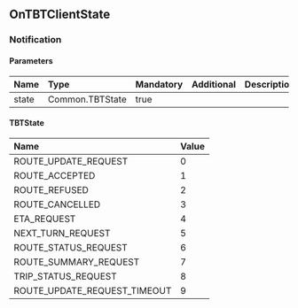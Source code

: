 ## OnTBTClientState


### Notification

#### Parameters

|Name|Type|Mandatory|Additional|Description|
|:---|:---|:--------|:---------|:----------|
|state|Common.TBTState|true|||

#### TBTState

|Name|Value|
|:---|:----|
|ROUTE_UPDATE_REQUEST|0|
|ROUTE_ACCEPTED|1|
|ROUTE_REFUSED|2|
|ROUTE_CANCELLED|3|
|ETA_REQUEST|4|
|NEXT_TURN_REQUEST|5|
|ROUTE_STATUS_REQUEST|6|
|ROUTE_SUMMARY_REQUEST|7|
|TRIP_STATUS_REQUEST|8|
|ROUTE_UPDATE_REQUEST_TIMEOUT|9|
